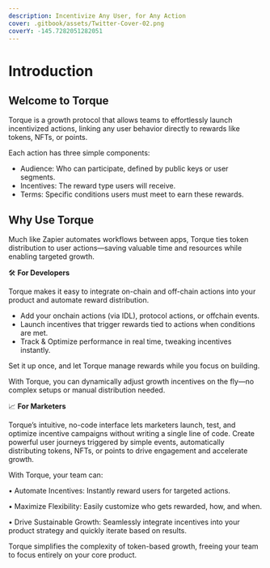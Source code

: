 ```yaml
---
description: Incentivize Any User, for Any Action
cover: .gitbook/assets/Twitter-Cover-02.png
coverY: -145.7282051282051
---
```


# Introduction

## Welcome to Torque

Torque is a growth protocol that allows teams to effortlessly launch incentivized actions, linking any user behavior directly to rewards like tokens, NFTs, or points.

Each action has three simple components:

* Audience: Who can participate, defined by public keys or user segments.
* Incentives: The reward type users will receive.
* Terms: Specific conditions users must meet to earn these rewards.

## Why Use Torque

Much like Zapier automates workflows between apps, Torque ties token distribution to user actions—saving valuable time and resources while enabling targeted growth.

🛠 **For Developers**

Torque makes it easy to integrate on-chain and off-chain actions into your product and automate reward distribution.

* Add your onchain actions (via IDL), protocol actions, or offchain events.
* Launch incentives that trigger rewards tied to actions when conditions are met.
* Track & Optimize performance in real time, tweaking incentives instantly.

Set it up once, and let Torque manage rewards while you focus on building.

With Torque, you can dynamically adjust growth incentives on the fly—no complex setups or manual distribution needed.

📈 **For Marketers**

Torque’s intuitive, no-code interface lets marketers launch, test, and optimize incentive campaigns without writing a single line of code. Create powerful user journeys triggered by simple events, automatically distributing tokens, NFTs, or points to drive engagement and accelerate growth.

With Torque, your team can:

• Automate Incentives: Instantly reward users for targeted actions.

• Maximize Flexibility: Easily customize who gets rewarded, how, and when.

• Drive Sustainable Growth: Seamlessly integrate incentives into your product strategy and quickly iterate based on results.

Torque simplifies the complexity of token-based growth, freeing your team to focus entirely on your core product.
